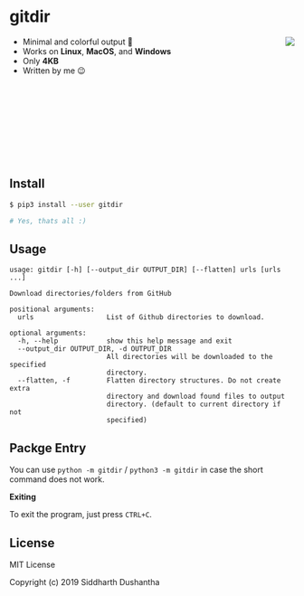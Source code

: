# gitdir

- Minimal and colorful output 🌈 <img src="https://user-images.githubusercontent.com/27065646/71288165-9914bc80-236a-11ea-853b-a97bff999e79.gif" align="right">
- Works on **Linux**, **MacOS**, and **Windows**
- Only **4KB**
- Written by me 😉
<br>
<br>
<br>
<br><br>
<br><br>
<br>

## Install 
```bash
$ pip3 install --user gitdir

# Yes, thats all :)
```

## Usage
```
usage: gitdir [-h] [--output_dir OUTPUT_DIR] [--flatten] urls [urls ...]

Download directories/folders from GitHub

positional arguments:
  urls                  List of Github directories to download.

optional arguments:
  -h, --help            show this help message and exit
  --output_dir OUTPUT_DIR, -d OUTPUT_DIR
                        All directories will be downloaded to the specified
                        directory.
  --flatten, -f         Flatten directory structures. Do not create extra
                        directory and download found files to output
                        directory. (default to current directory if not
                        specified)
```

## Packge Entry

You can use `python -m gitdir` / `python3 -m gitdir` in case the short command does not work.

**Exiting**

To exit the program, just press ```CTRL+C```.

## License
MIT License

Copyright (c) 2019 Siddharth Dushantha
